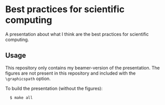 # Best practices for scientific computing

A presentation about what I think are the best practices for scientific computing. 

## Usage
This repository only contains my beamer-version of the presentation. The figures are not present in this repository 
and included with the `\graphicspath` option. 

To build the presentation (without the figures):
```
  $ make all 
